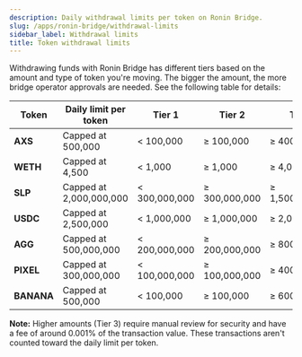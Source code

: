 ```yaml
---
description: Daily withdrawal limits per token on Ronin Bridge.
slug: /apps/ronin-bridge/withdrawal-limits
sidebar_label: Withdrawal limits
title: Token withdrawal limits
---
```


Withdrawing funds with Ronin Bridge has different tiers based on the amount and type of token you're moving. The bigger the amount, the more bridge operator approvals are needed. See the following table for details:

| Token       | Daily limit per token | Tier 1 | Tier 2 | Tier 3 |
| ------ | --------- | ------- | ------------- | ----------- |
| **AXS** | Capped at 500,000 | < 100,000 | ≥ 100,000 | ≥ 400,000 |
| **WETH** | Capped at 4,500 | < 1,000 | ≥ 1,000 | ≥ 4,000 |
| **SLP** | Capped at 2,000,000,000 | < 300,000,000 | ≥ 300,000,000 | ≥ 1,500,000,000 |
| **USDC** | Capped at 2,500,000 | < 1,000,000 | ≥ 1,000,000 | ≥ 2,000,000 |
| **AGG** | Capped at 500,000,000 | < 200,000,000 | ≥ 200,000,000 | ≥ 800,000,000 |
| **PIXEL** | Capped at 300,000,000 | < 100,000,000 | ≥ 100,000,000 | ≥ 400,000,000 |
| **BANANA** | Capped at 500,000 | < 100,000 | ≥ 100,000 | ≥ 600,000 |

**Note:** Higher amounts (Tier 3) require manual review for security and have a fee of around 0.001% of the transaction value. These transactions aren't counted toward the daily limit per token.
